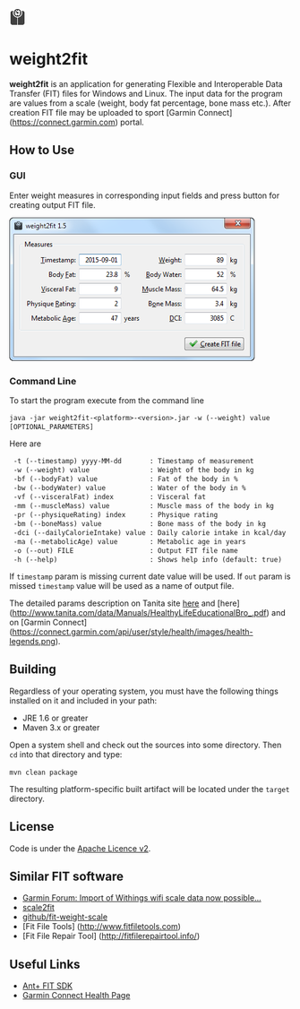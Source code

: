 <img src="src/main/resources/logo.png" >

weight2fit
==========

**weight2fit** is an application for generating Flexible and Interoperable Data Transfer (FIT) files for Windows and Linux.
The input data for the program are values from a scale (weight, body fat percentage, bone mass etc.).
After creation FIT file may be uploaded to sport [Garmin Connect] (https://connect.garmin.com) portal. 

How to Use
----------

### GUI

Enter weight measures in corresponding input fields and press button for creating output FIT file.

<img src="misc/windows.png" >

### Command Line

To start the program execute from the command line
```
java -jar weight2fit-<platform>-<version>.jar -w (--weight) value [OPTIONAL_PARAMETERS]
```
Here are
```
 -t (--timestamp) yyyy-MM-dd       : Timestamp of measurement
 -w (--weight) value               : Weight of the body in kg
 -bf (--bodyFat) value             : Fat of the body in %
 -bw (--bodyWater) value           : Water of the body in %
 -vf (--visceralFat) index         : Visceral fat
 -mm (--muscleMass) value          : Muscle mass of the body in kg
 -pr (--physiqueRating) index      : Physique rating
 -bm (--boneMass) value            : Bone mass of the body in kg
 -dci (--dailyCalorieIntake) value : Daily calorie intake in kcal/day
 -ma (--metabolicAge) value        : Metabolic age in years
 -o (--out) FILE                   : Output FIT file name
 -h (--help)                       : Shows help info (default: true)
```
If `timestamp` param is missing current date value will be used. If `out` param is missed `timestamp` value 
will be used as a name of output file.

The detailed params description on Tanita site [here](http://www.tanita.com/en/living-healthy) and [here] (http://www.tanita.com/data/Manuals/HealthyLifeEducationalBro_.pdf) and 
on [Garmin Connect] (https://connect.garmin.com/api/user/style/health/images/health-legends.png).

Building
--------
Regardless of your operating system, you must have the following things installed on it and included in your path:

  * JRE 1.6 or greater
  * Maven 3.x or greater

Open a system shell and check out the sources into some directory. Then `cd` into that directory and type:

`mvn clean package`

The resulting platform-specific built artifact will be located under the `target` directory.

License
-------
Code is under the [Apache Licence v2](https://www.apache.org/licenses/LICENSE-2.0.txt).

Similar FIT software
--------------------
* [Garmin Forum: Import of Withings wifi scale data now possible...](https://forums.garmin.com/showthread.php?24518-Import-of-Withings-wifi-scale-data-now-possible)
* [scale2fit](http://jmfloreszazo.com/scale2fi)
* [github/fit-weight-scale](https://github.com/marchibbins/fit-weight-scale)
* [Fit File Tools] (http://www.fitfiletools.com)
* [Fit File Repair Tool] (http://fitfilerepairtool.info/)

Useful Links
------------
* [Ant+ FIT SDK](http://www.thisisant.com/resources/fit)
* [Garmin Connect Health Page](http://connect.garmin.com/health)


